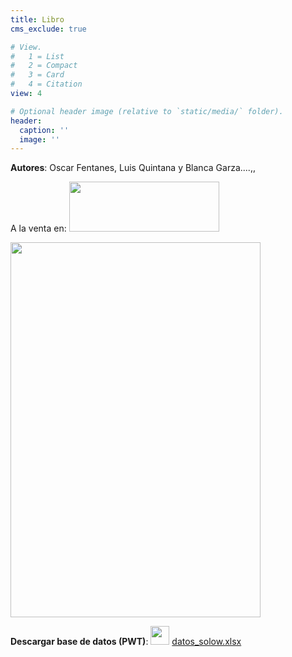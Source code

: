 ```yaml
---
title: Libro
cms_exclude: true

# View.
#   1 = List
#   2 = Compact
#   3 = Card
#   4 = Citation
view: 4

# Optional header image (relative to `static/media/` folder).
header:
  caption: ''
  image: ''
---
```


**Autores**: Oscar Fentanes, Luis Quintana y Blanca Garza....,,

<p> A la venta en:
<a href="https://www.alpha-editorial.com/Papel/9789587788402/Modelos+De+Crecimiento+Econ%c3%b3mico+En+R">  <b> <img style='display:inline;' src='https://www.alpha-editorial.com/images/alpha-negro-home.png' width="240" height="80"/> </b> </a>  </p>

<a href="https://www.alpha-editorial.com/Papel/9789587788402/Modelos+De+Crecimiento+Econ%c3%b3mico+En+R">  <b> <img src="https://contentv2.tap-commerce.com/cover/original/9789587788402_1.jpg?id_com=1164" alt="" width="400" height="600" />
 </b> </a>

<p> <b>Descargar base de datos (PWT)</b>: <img style='display:inline;' src='https://upload.wikimedia.org/wikipedia/commons/thumb/3/34/Microsoft_Office_Excel_%282019%E2%80%93present%29.svg/800px-Microsoft_Office_Excel_%282019%E2%80%93present%29.svg.png' width="30" height="30" /> <a href="/libro/datos_solow.xlsx"> datos_solow.xlsx </a> </p>
